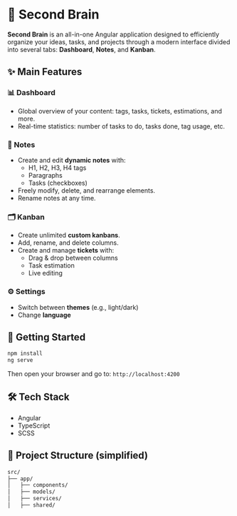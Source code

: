 # 🧠 Second Brain

**Second Brain** is an all-in-one Angular application designed to efficiently organize your ideas, tasks, and projects through a modern interface divided into several tabs: **Dashboard**, **Notes**, and **Kanban**.

## ✨ Main Features

### 📊 Dashboard
- Global overview of your content: tags, tasks, tickets, estimations, and more.
- Real-time statistics: number of tasks to do, tasks done, tag usage, etc.

### 📝 Notes
- Create and edit **dynamic notes** with:
  - H1, H2, H3, H4 tags
  - Paragraphs
  - Tasks (checkboxes)
- Freely modify, delete, and rearrange elements.
- Rename notes at any time.

### 🗂️ Kanban
- Create unlimited **custom kanbans**.
- Add, rename, and delete columns.
- Create and manage **tickets** with:
  - Drag & drop between columns
  - Task estimation
  - Live editing

### ⚙️ Settings
- Switch between **themes** (e.g., light/dark)
- Change **language**

## 🚀 Getting Started

```bash
npm install
ng serve
```

Then open your browser and go to: `http://localhost:4200`

## 🛠️ Tech Stack

- Angular
- TypeScript
- SCSS

## 📁 Project Structure (simplified)

```bash
src/
├── app/
│   ├── components/
│   ├── models/
│   ├── services/
│   ├── shared/
```

